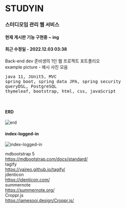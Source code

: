 # STUDYIN
### 스터디모임 관리 웹 서비스

#### 현재 게시판 기능 구현중 ~ ing
#### 최근 수정일 - 2022.12.03 03:38

Back-end dev 준비생의 1인 웹 프로젝트 포트폴리오<br/>
example picture - 예시 사진 모음<br/>



<pre>
java 11, JUnit5, MVC
spring boot, spring data JPA, spring security
queryDSL, PostgreSQL
thymeleaf, bootstrap, html, css, javaScript
</pre>
<br/>

#### ERD
![erd](https://user-images.githubusercontent.com/68460507/205228422-f0f89e41-677b-45cd-9b21-572327fd9472.PNG)

#### index-logged-in
![index-logged-in](https://user-images.githubusercontent.com/68460507/205230143-43163b77-839e-4063-a02e-7d4fd3007578.PNG)


mdbootstrap 5<br/>
https://mdbootstrap.com/docs/standard/<br/>
tagify<br/>
https://yaireo.github.io/tagify/<br/>
jdenticon<br/>
https://jdenticon.com/<br/>
summernote<br/>
https://summernote.org/<br/>
Croppr.js<br/>
https://jamesooi.design/Croppr.js/<br/>
